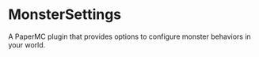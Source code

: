 # MonsterSettings
A PaperMC plugin that provides options to configure monster behaviors in your world.
